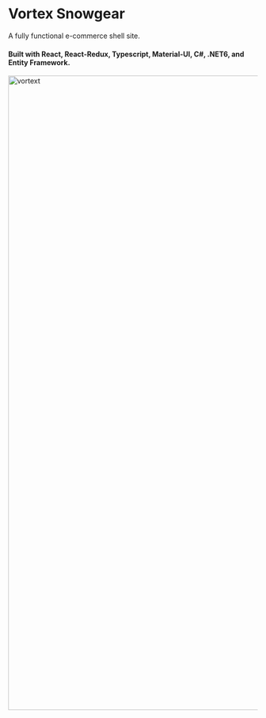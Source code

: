 # Vortex Snowgear
A fully functional e-commerce shell site.

#### Built with React, React-Redux, Typescript, Material-UI, C#, .NET6, and Entity Framework.

<img width="1281" alt="vortext" src="https://user-images.githubusercontent.com/37064367/171321918-f3c4856f-a119-4474-9f32-9f0d405a2f20.png">
